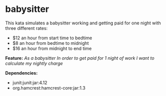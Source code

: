# babysitter
This kata simulates a babysitter working and getting paid for one night with three different rates:
<ul>
<li>$12 an hour from start time to bedtime</li>
<li>$8 an hour from bedtime to midnight</li>
<li>$16 an hour from midnight to end time</li>
</ul>

<strong>Feature:</strong>
<em>As a babysitter
In order to get paid for 1 night of work
I want to calculate my nightly charge</em>

<strong>Dependencies:</strong>
<ul>
<li>junit:junit:jar:4.12</li>
<li>org.hamcrest:hamcrest-core:jar:1.3</li>
</ul>
